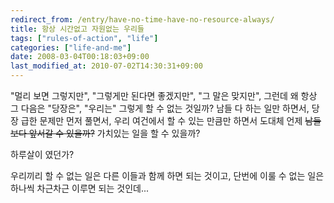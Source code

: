 ```yaml
---
redirect_from: /entry/have-no-time-have-no-resource-always/
title: 항상 시간없고 자원없는 우리들
tags: ["rules-of-action", "life"]
categories: ["life-and-me"]
date: 2008-03-04T00:18:03+09:00
last_modified_at: 2010-07-02T14:30:31+09:00
---
```

"멀리 보면 그렇지만", "그렇게만 된다면 좋겠지만", "그 말은 맞지만",
그런데 왜 항상 그 다음은 "당장은", "우리는" 그렇게 할 수 없는 것일까?
남들 다 하는 일만 하면서, 당장 급한 문제만 먼저 풀면서, 우리 여건에서
할 수 있는 만큼만 하면서 도대체 언제 <s>남들보다 앞서갈 수 있을까?</s>
가치있는 일을 할 수 있을까?

하루살이 였던가?

우리끼리 할 수 없는 일은 다른 이들과 함께 하면 되는 것이고, 단번에
이룰 수 없는 일은 하나씩 차근차근 이루면 되는 것인데...

